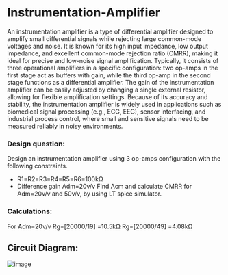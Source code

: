 # Instrumentation-Amplifier
An instrumentation amplifier is a type of differential amplifier designed to amplify small differential signals while rejecting large common-mode voltages and noise. It is known for its high input impedance, low output impedance, and excellent common-mode rejection ratio (CMRR), making it ideal for precise and low-noise signal amplification. Typically, it consists of three operational amplifiers in a specific configuration: two op-amps in the first stage act as buffers with gain, while the third op-amp in the second stage functions as a differential amplifier. The gain of the instrumentation amplifier can be easily adjusted by changing a single external resistor, allowing for flexible amplification settings. Because of its accuracy and stability, the instrumentation amplifier is widely used in applications such as biomedical signal processing (e.g., ECG, EEG), sensor interfacing, and industrial process control, where small and sensitive signals need to be measured reliably in noisy environments.

### Design question:
Design an instrumentation amplifier using 3 op-amps configuration with the following constraints.
* R1=R2=R3=R4=R5=R6=100kΩ
* Difference gain Adm=20v/v
Find Acm and calculate CMRR for Adm=20v/v and 50v/v, by using LT spice simulator.

### Calculations:
For Adm=20v/v
Rg=[20000/19] =10.5kΩ
Rg=[20000/49] =4.08kΩ

## Circuit Diagram:

![image](https://github.com/user-attachments/assets/03659425-84e6-4f04-ad63-4be6def13f4a)
